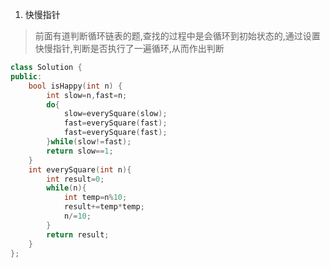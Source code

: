 1. 快慢指针
> 前面有道判断循环链表的题,查找的过程中是会循环到初始状态的,通过设置快慢指针,判断是否执行了一遍循环,从而作出判断

```C++
class Solution {
public:
    bool isHappy(int n) {
        int slow=n,fast=n;
        do{
            slow=everySquare(slow);
            fast=everySquare(fast);
            fast=everySquare(fast);
        }while(slow!=fast);
        return slow==1;
    }
    int everySquare(int n){
        int result=0;
        while(n){
            int temp=n%10;
            result+=temp*temp;
            n/=10;
        }
        return result;
    }
};
```